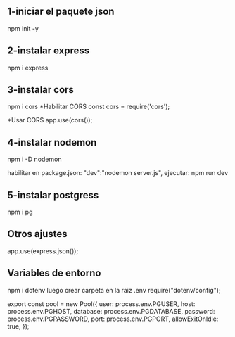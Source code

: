 ## 1-iniciar el paquete json

npm init -y

## 2-instalar express

npm i express

## 3-instalar cors

npm i cors
\*Habilitar CORS
const cors = require('cors');

\*Usar CORS
app.use(cors());

## 4-instalar nodemon

npm i -D nodemon

habilitar en package.json:
"dev":"nodemon server.js",
ejecutar: npm run dev

## 5-instalar postgress

npm i pg

## Otros ajustes

app.use(express.json());

## Variables de entorno

npm i dotenv
luego crear carpeta en la raiz .env
require("dotenv/config");

export const pool = new Pool({
user: process.env.PGUSER,
host: process.env.PGHOST,
database: process.env.PGDATABASE,
password: process.env.PGPASSWORD,
port: process.env.PGPORT,
allowExitOnIdle: true,
});
